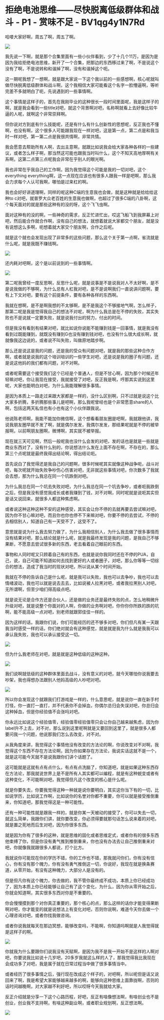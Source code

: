 # 拒绝电池思维——尽快脱离低级群体和战斗 - P1 - 赏味不足 - BV1qg4y1N7Rd

哈喽大家好啊，周五了啊，周五了啊。

![](img/8bf2414afe5f72be3bcca450721ad864_1.png)

我先说一下啊，就是那个合集里面有一些小伙伴看到，少了十几个11万，是因为是因为我给拒绝电池思维，新开了一个合集，把那边的东西移过来了啊，不是说这个没有了啊，不是说转和和谐掉了啊，没有和谐掉这个呃。

这一期呢我想了一想啊，就是跟大家说一下这个我以前的一些感想啊，核心呢就叫做尽快脱离低级群体和战斗啊，这个我相信大家可能看这个名字一脸懵逼啊，等听完差不多就明白了呃，先说遇到的一些事情啊。

这个事情是这样子的，首先在我刚毕业的这种很长一段时间里面呢，我是这样子的啊，就是我会看到一些title对吧，就这个背景啊对吧，名称啊就看上去好像比较牛逼的人呢，就啊这个非常崇拜啊。

但你说对方到底有什么技能呢，还是有什么有什么创新性的思想呢，反正我也不懂啊，也没有啊，这个很多人可能跟我现在一样对吧，这是第一点，第二点是和我当时一样对吧，第一第二点是我很共情啊，非常共情。

我会愿意去帮助所有人啊，去出主意啊，就跟比如说我会给大家各种各样的一些建议，或者怎么样子啊，那当然这可能也跟我当时叫什么，这个不知天高地厚啊有关系啊，这第二点第三点呢我会非常在乎别人的眼光啊。

我也非常在乎我自己的工作啊，因为我觉得这个可能是我的一切对吧，这个everything everything啊，这一点现在应该也有很多人跟我一样是吧啊，那么我会力求每个人认可我啊，哪怕是过来杠的啊。

我也会好好讲道理啊，同样的呢这种C端的生意我也会做，就是这种就是给给给这种to c对吧，就普罗大众老百姓的生意我也做啊，也超过了很多C端的八卦啊，这个每天面对的就是那些这种有的没的呀，这个飞飞虫啊。

面对这种有的没的啊，一些神奇的需求，反正忙进忙出，哎这飞船飞到我屏幕上对吧，然后能合作就合作啊，没有自己的想法，就想着就说大家都交个朋友，就是没有说想这么多啊，呃想着就大家交个朋友啊，合作之后呢。

就是这个就也会发现出现了非常多的这些问题，那么这个关于第一点啊，省流就是什么呢，就是我既不赚钱啊。

![](img/8bf2414afe5f72be3bcca450721ad864_3.png)

还内耗对吧啊，这个是以前说到的一些事情啊。

![](img/8bf2414afe5f72be3bcca450721ad864_5.png)

第二呢我曾经一度反思啊，反思什么呢，就是说事是不是说我对人不太好啊，是不是说我做的不够啊，为什么总有人杠我对吧，是不是说啊我们一直说讲问题啊，要有上下文对吧，要有这个前提条件，要有各种各样的东西啊。

我就在想啊，是不是啊我想的不太够啊，是不是我这个不够接地气啊，怎么样子，那第二呢是我是觉得我自己的想法不对呢，啊为什么我总是在不停的失败，其实失败也不是说就一定要失败，就是说我付出的努力，付出的时间。

但是我没有看到有结果对吧，就比如说你说能不能赚到钱是一回事情，就是我没有看到过既能赚到，就既没有赚到G也没有赚到钱对吧，也没有什么很大成长啊，就就像我这边说的，或者说不叫失败，叫做原地踏步啊。

那么还是说这是我的问题，还是我的受众有问题对吧，就是我的那些这种合作方啊，或者就是说我的这个培训培训的一些学生对吧，还是说是我的圈子有问题，还是说这他妈的我们都有问题，对不对啊。

或者呢需要这个接受我们这个已经是个普通人，但是不甘心啊，因为那个时候还年轻嘛对吧，你让我现在接受，我就接受了对吧，反正我是啊，哼那其实说到这里呢，大家也能明白对吧，为什么我能理解很多事情。

是因为本质上一路走过来跟大家都是一样的，没什么区别啊，只不过就是说这个比大家多折腾，多折腾那些事儿是吧啊，那么我呢曾经也是个非常愿意share的人啊，包括这两天私信也有小也有这个小伙伴跟我说。

他说陈老师啊，我能不能加你微信啊，这个想看看朋友圈是吧啊，我就跟他讲，我说我朋友圈早就不发了啊，就是偶尔发发，我偶尔发发，那结果呢就是不停的被举报啊，以前啊朋友圈啊，微博啊，其实就不被举报。

现在就三天可见啊，然后一般呢我也没什么会发的对吧，发的话也是就是一些就是商业东西对了，没有什么别的，你说想法什么发在上面不存在啊，不存在的，那么第三个点呢就是最终我得出结论啊，得出结论呃。

首先说白了我觉得还是我自己的问题啊，很多时候呢其实就像这种战争呃，战斗对吧，每次呢就开始失败争吵伤心伤害对吧，无非就这些事情对吧，你次数多了我就会去想，那为什么我总在同一个坑跌倒对吧。

为什么我总在同一个坑去失败对吧，为什么我总在同一个坑去争吵，或者呃我跌倒之后，但是我没有感觉我成长或者我赚到了钱，对不对啊，同时呢就是说呃其实但是话又说回来，就很多人都这种焦虑啊。

或者说这种这种这种不安的这种感受，其实会让你不停的去就再要去尝试嘛对吧，因为你不甘心嘛对吧，而且你也你也停不下来嘛对吧，你要不停的去尝试，不停的去相信别人，知道自己有一天受不了，这受不了。

意思就是说为什么我去努力做了，为什么我相信别人，为什么我去做了很多事情而没有结果对吧，那么结论就是什么呢，就是我最终发现是我的问题，是我自己不够果断，不愿意去尝试很多新的东西，老去看着自己眼前的东西。

事物和人同时呢又只顾着自己有的东西，也就是说你我同时还在不停的PUA，自己，说，自己可能不知道如何去找到更好的人或者圈子，对吧，那么你等等一切综合的想法，造成了我当时的现状对吧，所以说从某个时间开始。

我就在不停的告诉自己是什么呢，就是我可以失败，我也可以去争吵，我也可以去情绪波动，我也可以就是说去去去，比如说被人拉黑对吧，或者我拉黑别人对吧，无所谓啊，但至少咱们得高级点吧。

就是说无论是合作方还是合伙人，还是做的业务还是最终失败的点，怎么地稍微升升级对吧，就是说整个你面对的人啊，你做的业务啊对吧，你你你你所跌的跌的坑啊，能不能高级一点对吧，别老师就跟郭佳佳一样的。

因为这样的话，我跟你们说，你们可能经历的还不够多对吧，你们但凡有某一天跟我当时感受一样的话，你们绝对就会有这种感觉，就是就是我为什么就是我我可以承认我失败，我也可以承认接受这一切。



![](img/8bf2414afe5f72be3bcca450721ad864_7.png)

但为什么我老师在对吧，就是就是这种低级的这种这种。

![](img/8bf2414afe5f72be3bcca450721ad864_9.png)

我们说啊就低级的这种群体里面去战斗，没有意义的对吧，就今天哪怕你说我要去吵架，我也得想办法跟别人他妈高级的人吵吧对吧。



![](img/8bf2414afe5f72be3bcca450721ad864_11.png)

所以你会发现这个就跟我们打游戏是一样的，什么意思呢，就是说你一直在新手村打怪，你一直打一直打，并不代表你不会掉血，你偶尔总归会失误对吧，你总归会这种掉血，但是你经验值不会涨吗对吧。

你永远比如说这个经验值零，经验值零经验值零只会让你自己越来越焦虑，因为你label升不上去，对不对，那么说到这里呢啊就是又要回到这里了，就是很多人都要问我一个问题，他说那我们怎么去改变，对不对。

从我角度来讲，我觉得这个事情他没有改变的方法论的啊，你说改变对不对啊，我觉得这个东西不存在方法论啊，因为你如果存在方法论，我说实话这就不是一个，就是这可能今天就不是说我跟你们讲个话题了。

这可能就是这就有点有点什么，有点有点洗脑了，你知道吧，就是如果这种东西存在方法论，那我就说世界上是不是所有人其实都可以编程，就是有这种蜕变或者有这种变化，不可能啊对吧，我觉得但凡这个改变的核心是什么呢。

就是你要失去，你要我觉得这种一种就是说你要明白，其实这你当下有的一切，比如说学历，比如说工作啊，比如说你的名誉对你都不重要，你可以就是接受推倒重来，你知道吧，那我觉得这是一种可能性。

还有一种可能性就是跟我一样的，就是你某一天被动的接受了，你可以失去一切，就这么简单，我跟你们讲，就你要改变，你必须得要就那句话怎么说来着的对吧，就是置之死地而后生对吧，因为你很多东西。

就是因为你有了很多的这种，就是思维的固化或者思维定式，或者你有的很多东西他束缚了你，但是你没有勇气推到推倒重来，你也没有办法去让自己推倒重来对吧，你就像我就跟很多人都说，打个比方。

我就说你可能现在你的学历不错，你的工作也不错，那我就问你们，你有没有信心，你有没有那个魄力，你有没有勇气推倒这一切，你说好，我现在就是换条赛道，从零开始，有没有这种魄力，大部分人是没有的。

但是但凡你有这个魄力，你去做的，我不管你最终成不成功，本质上你已经成功了，因为本质上你已经能够让自己有了这个变化，为什么，因为你从零开始之后，你就会知道啊，其实很多东西对你是不重要的。

你会慢慢摸到那个对你真正重要的，那个核心的点，那么这样的话你才能变得果断啊对吧，你才能变的就是说想法上有变化对吧，否则你说啊，难道今天你去做一个心理咨询对吧，或者你找我做咨询。

或者你说我就每天在那边冥想，能够改变吗，不能啊，你知道吗啊就是人我觉得就是这样子的啊。

![](img/8bf2414afe5f72be3bcca450721ad864_13.png)

你就我为什么要跟你们说我没有天赋啊，是因为我不是我一开始不是这样的人啊对吧，你要说我比如说十几岁吧，20多岁我就这么样的人了，那我觉得我比我现在会成功多了对吧，我是属于就在日常过程当中做了很多事情当中。

或者经历了很多事情之后，强行现在改成这个样子的，对吧啊，所以呢但是话又说回来了啊，我是希望大家能够越来越多的啊，能够向这种思维上面靠拢啊，否则的话时间越晚啊，对大家越不利好吧，所以哎呀今天我就给大家。

反正介绍就是分享一下这个心路历程，好吧，反正有啥像想法啊，有啥创业也不是创业，创业我不支持啊，有啥这种副业啊，或者职业规划啊，反正想法啊。



![](img/8bf2414afe5f72be3bcca450721ad864_15.png)